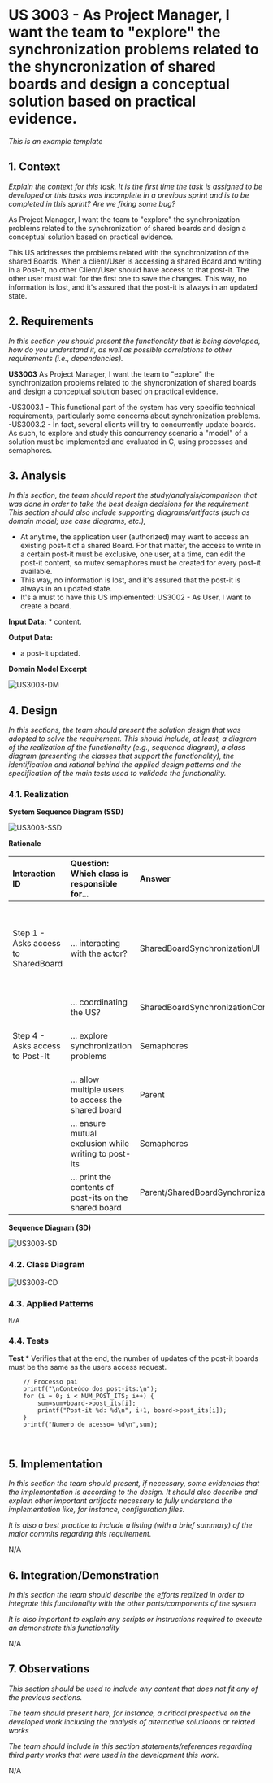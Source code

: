 # US 3003 -  As Project Manager, I want the team to "explore" the synchronization problems related to the shyncronization of shared boards and design a conceptual solution based on practical evidence.

*This is an example template*

## 1. Context

*Explain the context for this task. It is the first time the task is assigned to be developed or this tasks was incomplete in a previous sprint and is to be completed in this sprint? Are we fixing some bug?*

As Project Manager, I want the team to "explore" the synchronization problems related to the synchronization of shared boards and design a conceptual solution based on practical evidence.

This US addresses the problems related with the synchronization of the shared Boards. When a client/User is accessing a shared Board and writing in a Post-It,
no other Client/User should have access to that post-it. The other user must wait for the first one to save the changes.
This way, no information is lost, and it's assured that the post-it is always in an updated state.

## 2. Requirements

*In this section you should present the functionality that is being developed, how do you understand it, as well as possible correlations to other requirements (i.e., dependencies).*

**US3003** As Project Manager, I want the team to "explore" the synchronization problems related to the shyncronization of shared boards and design a conceptual solution based on practical evidence.

-US3003.1 - This functional part of the system has very specific technical requirements, particularly some concerns about synchronization problems.
-US3003.2 - In fact, several clients will try to concurrently update boards. As such, to explore and study this concurrency scenario a "model" of a solution must be implemented and evaluated in C, using processes and semaphores.


## 3. Analysis

*In this section, the team should report the study/analysis/comparison that was done in order to take the best design decisions for the requirement. This section should also include supporting diagrams/artifacts (such as domain model; use case diagrams, etc.),*

- At anytime, the application user (authorized) may want to access an existing post-it of a shared Board.
  For that matter, the access to write in a certain post-it must be exclusive, one user, at a time, can edit the post-it content, so mutex semaphores must be created
  for every post-it available.
- This way, no information is lost, and it's assured that the post-it is always in an updated state.
- It's a must to have this US implemented:
  US3002 - As User, I want to create a board.

**Input Data:**
    * content.

**Output Data:**

* a post-it updated.


**Domain Model Excerpt**

![US3003-DM](US3003-DM.png "US3003 - Domain Model Excerpt")


## 4. Design

*In this sections, the team should present the solution design that was adopted to solve the requirement. This should include, at least, a diagram of the realization of the functionality (e.g., sequence diagram), a class diagram (presenting the classes that support the functionality), the identification and rational behind the applied design patterns and the specification of the main tests used to validade the functionality.*


### 4.1. Realization


**System Sequence Diagram (SSD)**

![US3003-SSD](US3003-SSD.svg "US30003 - System Sequence Diagram")

**Rationale**

| Interaction ID                      | Question: Which class is responsible for...            | Answer                               | Justification (with patterns)                                                                                 |
|:------------------------------------|:-------------------------------------------------------|:-------------------------------------|:--------------------------------------------------------------------------------------------------------------|
| Step 1 - Asks access to SharedBoard | ... interacting with the actor?                        | SharedBoardSynchronizationUI         | Pure Fabrication: there is no reason to assign this responsibility to any existing class in the Domain Model. |
|                                     | ... coordinating the US?                               | SharedBoardSynchronizationController | Controller                                                                                                    |
| Step 4 - Asks access to Post-It     | ... explore synchronization problems                   | Semaphores                           | For synchronization access to post-its (critical zone).                                                       |
|                                     | ... allow multiple users to access the shared board    | Parent                               | Create multiple child processes.                                                                              |
|                                     | ... ensure mutual exclusion while writing to post-its  | Semaphores                           | For synchronization access to post-its (critical zone).                                                       |
|                                     | ... print the contents of post-its on the shared board | Parent/SharedBoardSynchronizationUI  | Display post-it contents after child processes finish                                                         |

**Sequence Diagram (SD)**

![US3003-SD](US3003-SD.svg "US3003 - Add Exam Questions Sequence Diagram")


### 4.2. Class Diagram

![US3003-CD](US3003-CD.svg "US3003 - Class Diagram")

### 4.3. Applied Patterns
    N/A
    
### 4.4. Tests

**Test** * Verifies that at the end, the number of updates of the post-it boards must be the same as the users access request.

```
    // Processo pai
    printf("\nConteúdo dos post-its:\n");
    for (i = 0; i < NUM_POST_ITS; i++) {
        sum=sum+board->post_its[i];
        printf("Post-it %d: %d\n", i+1, board->post_its[i]);
    }
    printf("Numero de acesso= %d\n",sum);
    
   
````

## 5. Implementation

*In this section the team should present, if necessary, some evidencies that the implementation is according to the design. It should also describe and explain other important artifacts necessary to fully understand the implementation like, for instance, configuration files.*

*It is also a best practice to include a listing (with a brief summary) of the major commits regarding this requirement.*

N/A

## 6. Integration/Demonstration

*In this section the team should describe the efforts realized in order to integrate this functionality with the other parts/components of the system*

*It is also important to explain any scripts or instructions required to execute an demonstrate this functionality*

N/A

## 7. Observations

*This section should be used to include any content that does not fit any of the previous sections.*

*The team should present here, for instance, a critical prespective on the developed work including the analysis of alternative solutioons or related works*

*The team should include in this section statements/references regarding third party works that were used in the development this work.*

N/A